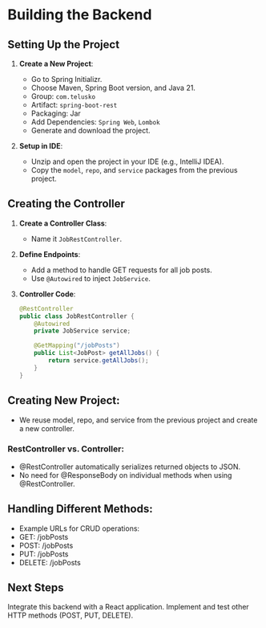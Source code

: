 # Building the Backend

## Setting Up the Project

1. **Create a New Project**:

   - Go to Spring Initializr.
   - Choose Maven, Spring Boot version, and Java 21.
   - Group: `com.telusko`
   - Artifact: `spring-boot-rest`
   - Packaging: Jar
   - Add Dependencies: `Spring Web`, `Lombok`
   - Generate and download the project.

2. **Setup in IDE**:
   - Unzip and open the project in your IDE (e.g., IntelliJ IDEA).
   - Copy the `model`, `repo`, and `service` packages from the previous project.

## Creating the Controller

1. **Create a Controller Class**:

   - Name it `JobRestController`.

2. **Define Endpoints**:

   - Add a method to handle GET requests for all job posts.
   - Use `@Autowired` to inject `JobService`.

3. **Controller Code**:

   ```java
   @RestController
   public class JobRestController {
       @Autowired
       private JobService service;

       @GetMapping("/jobPosts")
       public List<JobPost> getAllJobs() {
           return service.getAllJobs();
       }
   }
   ```

## Creating New Project:

- We reuse model, repo, and service from the previous project and create a new controller.

### RestController vs. Controller:

- @RestController automatically serializes returned objects to JSON.
- No need for @ResponseBody on individual methods when using @RestController.

## Handling Different Methods:

- Example URLs for CRUD operations:
- GET: /jobPosts
- POST: /jobPosts
- PUT: /jobPosts
- DELETE: /jobPosts

## Next Steps

Integrate this backend with a React application.
Implement and test other HTTP methods (POST, PUT, DELETE).
